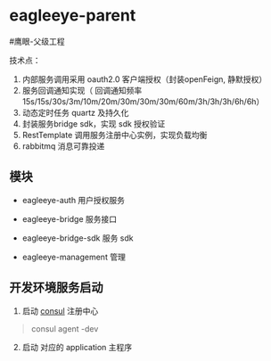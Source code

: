 # eagleeye-parent

#鹰眼-父级工程

技术点：
1. 内部服务调用采用 oauth2.0 客户端授权（封装openFeign, 静默授权）
2. 服务回调通知实现（ 回调通知频率 15s/15s/30s/3m/10m/20m/30m/30m/30m/60m/3h/3h/3h/6h/6h）
3. 动态定时任务 quartz 及持久化
4. 封装服务bridge sdk，实现 sdk 授权验证
5. RestTemplate 调用服务注册中心实例，实现负载均衡
6. rabbitmq 消息可靠投递

## 模块

- eagleeye-auth 用户授权服务

- eagleeye-bridge 服务接口

- eagleeye-bridge-sdk 服务 sdk

- eagleeye-management 管理


## 开发环境服务启动

1. 启动 [consul](https://www.consul.io/) 注册中心
> consul agent -dev

2. 启动 对应的 application 主程序


